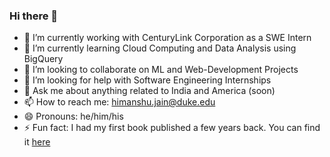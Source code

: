 ### Hi there 👋


- 🔭 I’m currently working with CenturyLink Corporation as a SWE Intern 
- 🌱 I’m currently learning Cloud Computing and Data Analysis using BigQuery
- 👯 I’m looking to collaborate on ML and Web-Development Projects
- 🤔 I’m looking for help with Software Engineering Internships
- 💬 Ask me about anything related to India and America (soon)
- 📫 How to reach me: himanshu.jain@duke.edu
- 😄 Pronouns: he/him/his
- ⚡ Fun fact: I had my first book published a few years back. You can find it [here](https://www.amazon.in/Friendship-Beyond-Borders-Ayela-Chughtai-ebook/dp/B07G797MF7)

